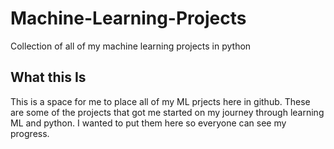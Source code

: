 # Machine-Learning-Projects
Collection of all of my machine learning projects in python

## What this Is
This is a space for me to place all of my ML prjects here in github. These are some of the projects that got me started on my journey through learning ML and python. I wanted to put them here so everyone can see my progress.
